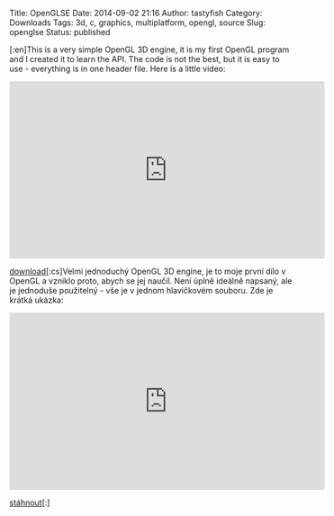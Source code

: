 Title: OpenGLSE
Date: 2014-09-02 21:16
Author: tastyfish
Category: Downloads
Tags: 3d, c, graphics, multiplatform, opengl, source
Slug: openglse
Status: published

\[:en\]This is a very simple OpenGL 3D engine, it is my first OpenGL
program and I created it to learn the API. The code is not the best, but
it is easy to use - everything is in one header file. Here is a little
video:

<iframe width="560" height="315" src="https://www.youtube.com/embed/RRQP2m1hU-g?rel=0&amp;showinfo=0" frameborder="0" allowfullscreen></iframe>

[download](https://github.com/drummyfish/OpenglSE)\[:cs\]Velmi
jednoduchý OpenGL 3D engine, je to moje první dílo v OpenGL a vzniklo
proto, abych se jej naučil. Není úplně ideálně napsaný, ale je jednoduše
použitelný - vše je v jednom hlavičkovém souboru. Zde je krátká ukázka:

<iframe width="560" height="315" src="https://www.youtube.com/embed/RRQP2m1hU-g?rel=0&amp;showinfo=0" frameborder="0" allowfullscreen></iframe>

[stáhnout](https://github.com/drummyfish/OpenglSE)\[:\]

